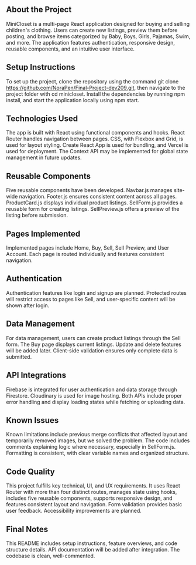 ## About the Project
MiniCloset is a multi-page React application designed for buying and selling children's clothing. Users can create new listings, preview them before posting, and browse items categorized by Baby, Boys, Girls, Pajamas, Swim, and more. The application features authentication, responsive design, reusable components, and an intuitive user interface.

## Setup Instructions
To set up the project, clone the repository using the command git clone https://github.com/NoraPen/Final-Project-dev209.git, then navigate to the project folder with cd minicloset. Install the dependencies by running npm install, and start the application locally using npm start.

## Technologies Used
The app is built with React using functional components and hooks. React Router handles navigation between pages. CSS, with Flexbox and Grid, is used for layout styling. Create React App is used for bundling, and Vercel is used for deployment. The Context API may be implemented for global state management in future updates.

## Reusable Components
Five reusable components have been developed. Navbar.js manages site-wide navigation. Footer.js ensures consistent content across all pages. ProductCard.js displays individual product listings. SellForm.js provides a reusable form for creating listings. SellPreview.js offers a preview of the listing before submission.

## Pages Implemented
Implemented pages include Home, Buy, Sell, Sell Preview, and User Account. Each page is routed individually and features consistent navigation.

## Authentication
Authentication features like login and signup are planned. Protected routes will restrict access to pages like Sell, and user-specific content will be shown after login.

## Data Management
For data management, users can create product listings through the Sell form. The Buy page displays current listings. Update and delete features will be added later. Client-side validation ensures only complete data is submitted.

## API Integrations
Firebase is integrated for user authentication and data storage through Firestore. Cloudinary is used for image hosting. Both APIs include proper error handling and display loading states while fetching or uploading data.

## Known Issues
Known limitations include previous merge conflicts that affected layout and temporarily removed images, but we solved the problem.
The code includes comments explaining logic where necessary, especially in SellForm.js. Formatting is consistent, with clear variable names and organized structure.

## Code Quality
This project fulfills key technical, UI, and UX requirements. It uses React Router with more than four distinct routes, manages state using hooks, includes five reusable components, supports responsive design, and features consistent layout and navigation. Form validation provides basic user feedback. Accessibility improvements are planned.

## Final Notes
This README includes setup instructions, feature overviews, and code structure details. API documentation will be added after integration. The codebase is clean, well-commented.
